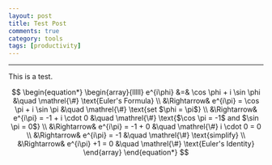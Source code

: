 ```yaml
---
layout: post
title: Test Post
comments: true
category: tools
tags: [productivity]
---
```

---

<script src="https://cdn.mathjax.org/mathjax/latest/MathJax.js?config=TeX-AMS-MML_HTMLorMML" type="text/javascript"></script>


This is a test.

<!-- 
<kbd>
 <img src="{{site.url}}/images/taylor_series_approximation.png" style="display: block; margin: auto;" width="256;" height="256;" />
</kbd>
-->

$$
 \begin{equation*}
  \begin{array}{lllll}
    e^{i\phi}
    &=&           \cos \phi + i \sin \phi		&\quad \mathrel{\#} \text{Euler's Formula} \\
    &\Rightarrow& e^{i\pi} = \cos \pi + i \sin \pi	&\quad \mathrel{\#} \text{set $\phi = \pi$} \\
    &\Rightarrow& e^{i\pi} = -1 + i \cdot 0		&\quad \mathrel{\#} \text{$\cos \pi = -1$ and $\sin \pi = 0$}  \\
    &\Rightarrow& e^{i\pi} = -1 + 0			&\quad \mathrel{\#} i \cdot 0 = 0 \\
    &\Rightarrow& e^{i\pi} = -1				&\quad \mathrel{\#} \text{simplify} \\
    &\Rightarrow& e^{i\pi} +1 = 0			&\quad \mathrel{\#} \text{Euler's Identity} 
  \end{array}
 \end{equation*}
$$

